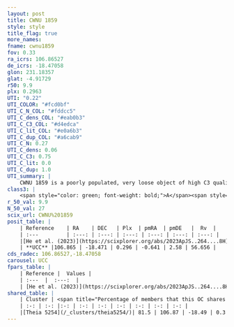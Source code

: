 ```yaml
---
layout: post
title: CWNU 1859
style: style
title_flag: true
more_names: 
fname: cwnu1859
fov: 0.33
ra_icrs: 106.86527
de_icrs: -18.47058
glon: 231.18357
glat: -4.91729
r50: 9.9
plx: 0.2963
UTI: "0.22"
UTI_COLOR: "#fcd0bf"
UTI_C_N_COL: "#fddcc5"
UTI_C_dens_COL: "#eab0b3"
UTI_C_C3_COL: "#d4edca"
UTI_C_lit_COL: "#e0a6b3"
UTI_C_dup_COL: "#a6cab9"
UTI_C_N: 0.27
UTI_C_dens: 0.06
UTI_C_C3: 0.75
UTI_C_lit: 0.0
UTI_C_dup: 1.0
UTI_summary: |
    CWNU 1859 is a poorly populated, very loose object of high C3 quality. It was recently reported in the literature. This object shares a large percentage of members with a later reported entry.
class3: |
    <span style="color: green; font-weight: bold;">A</span><span style="color: #FFC300; font-weight: bold;">B</span>
r_50_val: 9.9
N_50_val: 27
scix_url: CWNU%201859
posit_table: |
    | Reference    | RA    | DEC   | Plx  | pmRA  | pmDE   |  Rv  |
    | :---         | :---: | :---: | :---: | :---: | :---: | :---: |
    |[He et al. (2023)](https://scixplorer.org/abs/2023ApJS..264....8H) | 106.886 | -18.48 | 0.295 | -0.649 | 2.574 | -- |
    | **UCC** |106.865 | -18.471 | 0.296 | -0.641 | 2.58 | 56.656 | 
cds_radec: 106.86527,-18.47058
carousel: UCC
fpars_table: |
    | Reference |  Values |
    | :---  |  :---:  |
    | [He et al. (2023)](https://scixplorer.org/abs/2023ApJS..264....8H) | `A0=1.05, m-M=12.6, logAge=7.3` |
shared_table: |
    | Cluster | <span title="Percentage of members that this OC shares with the ones listed">%</span>   | RA   | DEC   | Plx   | pmRA  | pmDE  | Rv | UTI |
    | :-: | :-: |:-: | :-: | :-: | :-: | :-: | :-: | :-: |
    |[Theia 5254](/_clusters/theia5254/)| 81.5 | 106.87 | -18.49 | 0.3 | -0.64 | 2.58 | -- |0.04 |
---
```

